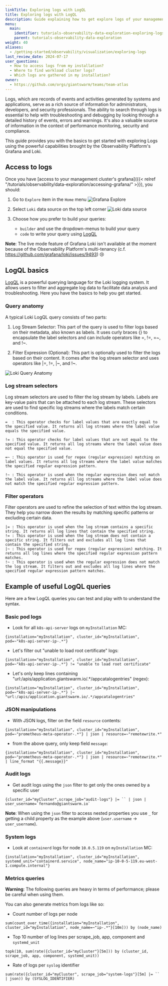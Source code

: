 ```yaml
---
linkTitle: Exploring logs with LogQL
title: Exploring logs with LogQL
description: Guide explaining how to get explore logs of your management and workload clusters stored in the Observability Platform.
menu:
  main:
    identifier: tutorials-observability-data-exploration-exploring-logs
    parent: tutorials-observability-data-exploration
weight: 40
aliases:
  - /getting-started/observability/visualization/exploring-logs
last_review_date: 2024-07-17
user_questions:
  - How to access logs from my installation?
  - Where to find workload cluster logs?
  - Which logs are gathered in my installation?
owner:
  - https://github.com/orgs/giantswarm/teams/team-atlas
---
```


Logs, which are records of events and activities generated by systems and applications, serve as a rich source of information for administrators, developers, and security professionals. The ability to search through logs is essential to help with troubleshooting and debugging by looking through a detailed history of events, errors and warnings. It's also a valuable source of information in the context of performance monitoring, security and compliance.

This guide provides you with the basics to get started with exploring Logs using the powerful capabilities brought by the Observability Platform's Grafana and Loki.

## Access to logs

Once you have [access to your management cluster's grafana]({{< relref "/tutorials/observability/data-exploration/accessing-grafana/" >}}), you should:

1. Go to `Explore` item in the `Home` menu
![Grafana Explore](loki-explore.png)

2. Select `Loki` data source on the top left corner
![Loki data source](loki-datasource-query.png)

3. Choose how you prefer to build your queries:
   * `builder` and use the dropdown-menus to build your query
   * `code` to write your query using [LogQL](https://grafana.com/docs/loki/latest/logql/)

__Note__: The live mode feature of Grafana Loki isn't available at the moment because of the Observability Platform's multi-tenancy (c.f. https://github.com/grafana/loki/issues/9493) 😢

## LogQL basics

[LogQL](https://grafana.com/docs/loki/latest/query/) is a powerful querying language for the Loki logging system. It allows users to filter and aggregate log data to facilitate data analysis and troubleshooting. Here you have the basics to help you get started.

### Query anatomy

A typical Loki LogQL query consists of two parts:

1) Log Stream Selector: This part of the query is used to filter logs based on their metadata, also known as labels. It uses curly braces {} to encapsulate the label selectors and can include operators like =, !=, =~, and !~.

2) Filter Expression (Optional): This part is optionally used to filter the logs based on their content. It comes after the log stream selector and uses operators like |=, !=, |~, and !~.

![Loki Query Anatomy](loki-query-anatomy.png)

### Log stream selectors

Log stream selectors are used to filter the log stream by labels. Labels are key-value pairs that can be attached to each log stream. These selectors are used to find specific log streams where the labels match certain conditions.

```nohighlight
=  : This operator checks for label values that are exactly equal to the specified value. It returns all log streams where the label value equals the specified value.

!= : This operator checks for label values that are not equal to the specified value. It returns all log streams where the label value does not equal the specified value.

=~ : This operator is used for regex (regular expression) matching on label values. It returns all log streams where the label value matches the specified regular expression pattern.

!~ : This operator is used when the regular expression does not match the label value. It returns all log streams where the label value does not match the specified regular expression pattern.
```

### Filter operators

Filter operators are used to refine the selection of text within the log stream. They help you narrow down the results by matching specific patterns or excluding certain data.

```nohighlight
|= : This operator is used when the log stream contains a specific string. It returns all log lines that contain the specified string.
!= : This operator is used when the log stream does not contain a specific string. It filters out and excludes all log lines that contain the specified string.
|~ : This operator is used for regex (regular expression) matching. It returns all log lines where the specified regular expression pattern matches.
!~ : This operator is used when the regular expression does not match the log stream. It filters out and excludes all log lines where the specified regular expression pattern matches.
```

## Example of useful LogQL queries

Here are a few LogQL queries you can test and play with to understand the syntax.

### Basic pod logs

* Look for all `k8s-api-server` logs on `myInstallation` MC:

```promql
{installation="myInstallation", cluster_id="myInstallation", pod=~"k8s-api-server-ip-.*"}
```

* Let's filter out "unable to load root certificate" logs:

```promql
{installation="myInstallation", cluster_id="myInstallation", pod=~"k8s-api-server-ip-.*"} != "unable to load root certificate"
```

* Let's only keep lines containing "url:/apis/application.giantswarm.io/.*/appcatalogentries" (regex):

```promql
{installation="myInstallation", cluster_id="myInstallation", pod=~"k8s-api-server-ip-.*"} |~ "url:/apis/application.giantswarm.io/.*/appcatalogentries"
```

### JSON manipulations

* With JSON logs, filter on the field `resource` contents:

```promql
{installation="myInstallation", cluster_id="myInstallation", pod=~"prometheus-meta-operator-.*"} | json | resource=~"remotewrite.*"
```

* from the above query, only keep field `message`:

```promql
{installation="myInstallation", cluster_id="myInstallation", pod=~"prometheus-meta-operator-.*"} | json | resource=~"remotewrite.*" | line_format "{{.message}}"
```

### Audit logs

* Get audit logs using the `json` filter to get only the ones owned by a specific user

```promql
{cluster_id="myCluster",scrape_job="audit-logs"} |= `` | json | user_username=`fernando@giantswarm.io`
```

__Note__: When using the `json` filter to access nested properties you use `_` for getting a child property as the example above (`user.username` -> `user_username`).

### System logs

* Look at `containerd` logs for node `10.0.5.119` on `myInstallation` MC:

```promql
{installation="myInstallation", cluster_id="myInstallation", systemd_unit="containerd.service", node_name="ip-10-0-5-119.eu-west-1.compute.internal"}
```

### Metrics queries

__Warning__: The following queries are heavy in terms of performance; please be careful when using them.

You can also generate metrics from logs like so:

* Count number of logs per node

```promql
sum(count_over_time({installation="myInstallation", cluster_id="myInstallation", node_name=~"ip-.*"}[10m])) by (node_name)
```

* Top 10 number of log lines per scrape_job, app, component and `systemd_unit`

```promql
topk(10, sum(rate({cluster_id="myCluster"}[5m])) by (cluster_id, scrape_job, app, component, systemd_unit))
```

* Rate of logs per `syslog` identifier

```promql
sum(rate({cluster_id="myCluster", scrape_job="system-logs"}[5m] |= `` | json)) by (SYSLOG_IDENTIFIER)
```
